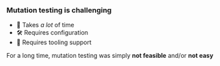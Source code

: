 <!-- .slide: data-corporate-style="fancy2" -->

### Mutation testing is challenging

* 🐌 Takes _a lot_ of time
* 🛠️ Requires configuration
* 👷 Requires tooling support

For a long time, mutation testing was simply **not feasible** and/or **not easy**
